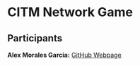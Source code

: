 # CITM Network Game
## Participants
**Alex Morales Garcia:** [GitHub Webpage](https://github.com/AlexMG99)